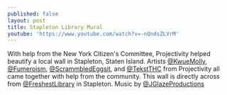 ```yaml
---
published: false
layout: post
title: Stapleton Library Mural
youtube: 'https://www.youtube.com/watch?v=-nQndsZLVrM'
---
```

With help from the New York Citizen's Committee, Projectivity helped beautify a local wall in Stapleton, Staten Island. Artists [@KwueMolly](www.instagram.com/kwuemolly), [@Fumeroism](www.instagram.com/fumeroism), [@ScrammbledEggsit](www.instagram.com/scrambledeggsit), and [@TekstTHC](www.instagram.com/tekstthc) from Projectivity all came together with help from the community. This wall is directly across from [@FreshestLibrary](www.instagram.com/freshestlibrary) in Stapleton. Music by [@JGlazeProductions](www.instagram.com/jglazeproductions)
